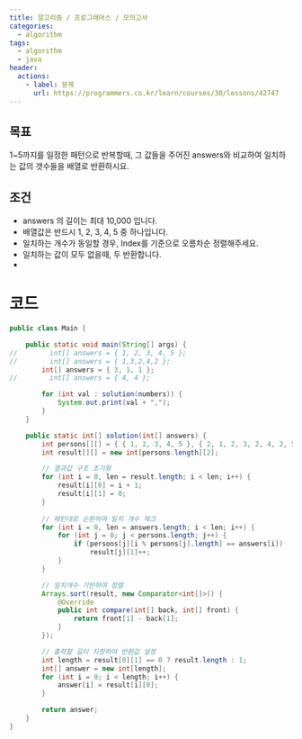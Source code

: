 ```yaml
---
title: 알고리즘 / 프로그래머스 / 모의고사
categories: 
  - algorithm
tags: 
  - algorithm
  - java
header:  
  actions:
    - label: 문제
      url: https://programmers.co.kr/learn/courses/30/lessons/42747
---
```

## 목표
1~5까지를 일정한 패턴으로 반복할때, 그 값들을 주어진 answers와 비교하여 일치하는 값의 갯수들을 배열로 반환하시요.

## 조건
-  answers 의 길이는 최대 10,000 입니다.
-  배열값은 반드시 1, 2, 3, 4, 5 중 하나입니다.
-  일치하는 개수가 동일할 경우, Index를 기준으로 오름차순 정렬해주세요.
-  일치하는 값이 모두 없을때, 두 반환합니다.
-  
# 코드
```java
public class Main {

    public static void main(String[] args) {
//        int[] answers = { 1, 2, 3, 4, 5 };
//        int[] answers = { 1,3,2,4,2 };
        int[] answers = { 3, 1, 1 };
//        int[] answers = { 4, 4 };

        for (int val : solution(numbers)) {
            System.out.print(val + ",");
        }
    }

    public static int[] solution(int[] answers) {
        int persons[][] = { { 1, 2, 3, 4, 5 }, { 2, 1, 2, 3, 2, 4, 2, 5 }, { 3, 3, 1, 1, 2, 2, 4, 4, 5, 5 } };
        int result[][] = new int[persons.length][2];

		// 결과값 구조 초기화
        for (int i = 0, len = result.length; i < len; i++) {
            result[i][0] = i + 1;
            result[i][1] = 0;
        }
		
		// 패턴대로 순환하며 일치 개수 체크
        for (int i = 0, len = answers.length; i < len; i++) {
            for (int j = 0; j < persons.length; j++) {
                if (persons[j][i % persons[j].length] == answers[i])
                    result[j][1]++;
            }
        }

		// 일치개수 기반하여 정렬
        Arrays.sort(result, new Comparator<int[]>() {
            @Override
            public int compare(int[] back, int[] front) {
                return front[1] - back[1];
            }
        });

		// 출력할 길이 지정하여 반환값 설정
        int length = result[0][1] == 0 ? result.length : 1;
        int[] answer = new int[length];
        for (int i = 0; i < length; i++) {
            answer[i] = result[i][0];
        }

        return answer;
    }
}
 ```
<!--stackedit_data:
eyJoaXN0b3J5IjpbMjA4Mjg1ODk4NSwzMDM2MTY1NzRdfQ==
-->